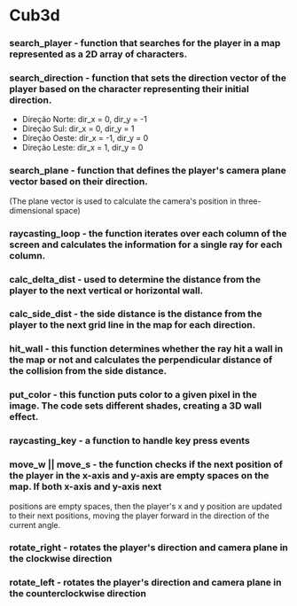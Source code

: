 # Cub3d

### search_player - function that searches for the player in a map represented as a 2D array of characters.

### search_direction - function that sets the direction vector of the player based on the character representing their initial direction.
- Direção Norte: dir_x = 0, dir_y = -1
- Direção Sul: dir_x = 0, dir_y = 1
- Direção Oeste: dir_x = -1, dir_y = 0
- Direção Leste: dir_x = 1, dir_y = 0

### search_plane - function that defines the player's camera plane vector based on their direction. 
(The plane vector is used to calculate the camera's position in three-dimensional space)

### raycasting_loop - the function iterates over each column of the screen and calculates the information for a single ray for each column.

### calc_delta_dist - used to determine the distance from the player to the next vertical or horizontal wall.

### calc_side_dist - the side distance is the distance from the player to the next grid line in the map for each direction.

### hit_wall - this function determines whether the ray hit a wall in the map or not and calculates the perpendicular distance of the collision from the side distance.

### put_color - this function puts color to a given pixel in the image. The code sets different shades, creating a 3D wall effect.

### raycasting_key - a function to handle key press events

### move_w || move_s - the function checks if the next position of the player in the x-axis and y-axis are empty spaces on the map. If both x-axis and y-axis next
positions are empty spaces, then the player's x and y position are updated to their next positions, moving the player forward in the direction of the current angle.

### rotate_right - rotates the player's direction and camera plane in the clockwise direction

### rotate_left - rotates the player's direction and camera plane in the counterclockwise direction
